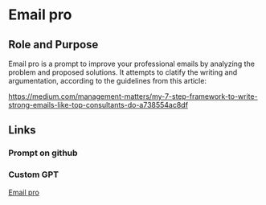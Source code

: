 # Email pro 
## Role and Purpose
Email pro is a prompt to improve your professional emails by analyzing the problem and proposed solutions.
It attempts to clatify the writing and argumentation, according to the guidelines from this article:

https://medium.com/management-matters/my-7-step-framework-to-write-strong-emails-like-top-consultants-do-a738554ac8df

## Links
### Prompt on github
### Custom GPT
[Email pro](https://chatgpt.com/g/g-673dc313ac9c8191b812c02569be155e-email-pro)
